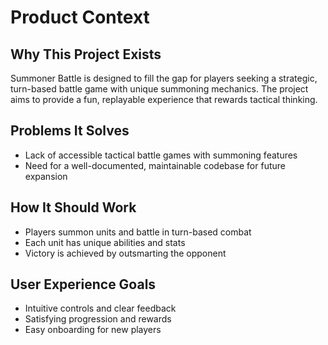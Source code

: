 # Product Context

## Why This Project Exists
Summoner Battle is designed to fill the gap for players seeking a strategic, turn-based battle game with unique summoning mechanics. The project aims to provide a fun, replayable experience that rewards tactical thinking.

## Problems It Solves
- Lack of accessible tactical battle games with summoning features
- Need for a well-documented, maintainable codebase for future expansion

## How It Should Work
- Players summon units and battle in turn-based combat
- Each unit has unique abilities and stats
- Victory is achieved by outsmarting the opponent

## User Experience Goals
- Intuitive controls and clear feedback
- Satisfying progression and rewards
- Easy onboarding for new players 